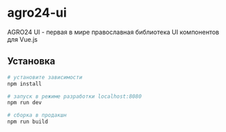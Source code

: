 # agro24-ui

AGRO24 UI - первая в мире православная библиотека UI компонентов для Vue.js

## Установка

``` bash
# установите зависимости
npm install

# запуск в режиме разработки localhost:8080
npm run dev

# сборка в продакшн
npm run build
```
